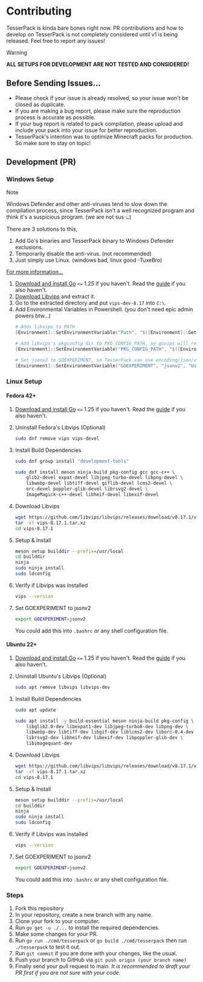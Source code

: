 # Contributing

TesserPack is kinda bare bones right now. PR contributions and how to develop on TesserPack is not completely considered until v1 is being released. Feel free to report any issues!

> [!WARNING]
> **ALL SETUPS FOR DEVELOPMENT ARE NOT TESTED AND CONSIDERED!**

## Before Sending Issues...

- Please check if your issue is already resolved, so your issue won't be closed as duplicate.
- If you are making a bug report, please make sure the reproduction process is accurate as possible.
- If your bug report is related to pack compilation, please upload and include your pack into your issue for better reproduction.
- TesserPack's intention was to optimize Minecraft packs for production. So make sure to stay on topic!

## Development (PR)

### Windows Setup

> [!NOTE]
> Windows Defender and other anti-viruses tend to slow down the compilation process,
> since TesserPack isn't a well recognized program and think it's a suspicious program. (we are not sus ඞ)
>
> There are 3 solutions to this, 
> 1. Add Go's binaries and TesserPack binary to Windows Defender exclusions.
> 2. Temporarily disable the anti-virus. (not recommended)
> 3. Just simply use Linux. (windows bad, linux good -TuxeBro)
>
> [For more information...](https://go.dev/doc/faq#virus)

1. [Download and install Go](https://go.dev/dl/) `<=` 1.25 if you haven't. Read the [guide](https://go.dev/doc/tutorial/getting-started#prerequisites) if you also haven't.
2. [Download Libvips](https://github.com/libvips/build-win64-mxe/releases/download/v8.17.1/vips-dev-w64-web-8.17.1.zip) and extract it.
3. Go to the extracted directory and put `vips-dev-8.17` into `C:\`.
4. Add Environmental Variables in Powershell. (you don't need epic admin powers btw...)
    ```powershell
    # Adds libvips to PATH
    [Environment]::SetEnvironmentVariable("Path", "$([Environment]::GetEnvironmentVariable("Path", "User"));C:\vips-dev-8.17\bin", "User")

    # Add libvips's pkgconfig dir to PKG_CONFIG_PATH, so govips will recognize it.
    [Environment]::SetEnvironmentVariable("PKG_CONFIG_PATH", "$([Environment]::GetEnvironmentVariable("PKG_CONFIG_PATH", "User"));C:\vips-dev-8.17\lib\pkgconfig", "User")
    
    # Set jsonv2 to GOEXPERIMENT, so TesserPack can use encoding/json/v2
    [Environment]::SetEnvironmentVariable("GOEXPERIMENT", "jsonv2", "User")
    ```

### Linux Setup

#### Fedora 42+

1. [Download and install Go](https://go.dev/dl/) `<=` 1.25 if you haven't. Read the [guide](https://go.dev/doc/tutorial/getting-started#prerequisites) if you also haven't.

2. Uninstall Fedora's Libvips (Optional)
    ```bash
    sudo dnf remove vips vips-devel
    ```

3. Install Build Dependencies
    ```bash
    sudo dnf group install "development-tools"

    sudo dnf install meson ninja-build pkg-config gcc gcc-c++ \
        glib2-devel expat-devel libjpeg-turbo-devel libpng-devel \
        libwebp-devel libtiff-devel giflib-devel lcms2-devel \
        orc-devel poppler-glib-devel librsvg2-devel \
        ImageMagick-c++-devel libheif-devel libexif-devel
    ```

4. Download Libvips
    ```bash
    wget https://github.com/libvips/libvips/releases/download/v8.17.1/vips-8.17.1.tar.xz
    tar -xf vips-8.17.1.tar.xz
    cd vips-8.17.1
    ```

5. Setup & Install
    ```bash
    meson setup builddir --prefix=/usr/local
    cd builddir
    ninja
    sudo ninja install
    sudo ldconfig
    ```

6. Verify if Libvips was installed
    ```bash
    vips --version
    ```

7. Set GOEXPERIMENT to jsonv2
    ```bash
    export GOEXPERIMENT=jsonv2
    ```
    You could add this into `.bashrc` or any shell configuration file.

#### Ubuntu 22+

1. [Download and install Go](https://go.dev/dl/) `<=` 1.25 if you haven't. Read the [guide](https://go.dev/doc/tutorial/getting-started#prerequisites) if you also haven't.

2. Uninstall Ubuntu's Libvips (Optional)
    ```bash
    sudo apt remove libvips libvips-dev
    ```

3. Install Build Dependencies
    ```bash
    sudo apt update
    
    sudo apt install -y build-essential meson ninja-build pkg-config \
        libglib2.0-dev libexpat1-dev libjpeg-turbo8-dev libpng-dev \
        libwebp-dev libtiff-dev libgif-dev liblcms2-dev liborc-0.4-dev \
        librsvg2-dev libheif-dev libexif-dev libpoppler-glib-dev \
        libimagequant-dev
    ```

4. Download Libvips
    ```bash
    wget https://github.com/libvips/libvips/releases/download/v8.17.1/vips-8.17.1.tar.xz
    tar -xf vips-8.17.1.tar.xz
    cd vips-8.17.1
    ```

5. Setup & Install
    ```bash
    meson setup builddir --prefix=/usr/local
    cd builddir
    ninja
    sudo ninja install
    sudo ldconfig
    ```

6. Verify if Libvips was installed
    ```bash
    vips --version
    ```

7. Set GOEXPERIMENT to jsonv2
    ```bash
    export GOEXPERIMENT=jsonv2
    ```
    You could add this into `.bashrc` or any shell configuration file.

### Steps

1. Fork this repository
2. In your repository, create a new branch with any name.
3. Clone your fork to your computer.
4. Run `go get -u ./...` to install the required dependencies.
5. Make some changes for your PR.
6. Run `go run ./cmd/tesserpack` or `go build ./cmd/tesserpack` then run `./tesserpack` to test it out.
7. Run `git commit` if you are done with your changes, like the usual.
8. Push your branch to GitHub via `git push origin (your branch name)`
9. Finally send your pull request to main. _It is recommended to draft your PR first if you are not sure with your code._